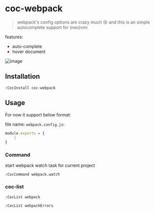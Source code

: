 # coc-webpack

> webpack's config options are crazy much 😢 and this is an
> simple autocomplete support for (neo)vim

features:

- auto-complete
- hover document

![image](https://user-images.githubusercontent.com/5492542/64189804-99667600-cea7-11e9-8eb5-133dfa9b0561.png)

## Installation

``` vim
:CocInstall coc-webpack
```

## Usage

For now it support below format:

file name: `webpack.config.js`:

``` javascript
module.exports = {
    |
}
```

### Command

start webpack watch task for current project

``` vim
:CocCommand webpack.watch
```

### coc-list

``` vim
:CocList webpack

:CocList webpackErrors
```

